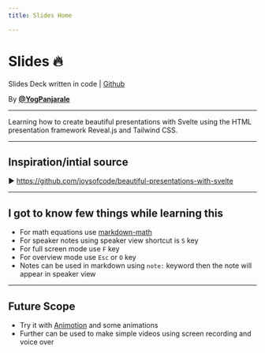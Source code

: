 ```yaml
---
title: Slides Home

---
```

# Slides 🔥

Slides Deck written in code | [Github](https://github.com/YogPanjarale/slides)

By [**@YogPanjarale**](https://yogpanjarale.com)

---


Learning how to create beautiful presentations with Svelte using the HTML presentation framework Reveal.js and Tailwind CSS.

---

## Inspiration/intial source

▶ <https://github.com/joysofcode/beautiful-presentations-with-svelte>

---

## I got to know few things while learning this

- For math equations use [markdown-math](http://upyesp.org/posts/makrdown-vscode-math-notation/)
- For speaker notes using speaker view shortcut is `S` key
- For full screen mode use `F` key
- For overview mode use `Esc` or `O` key
- Notes can be used in markdown using `note:` keyword then the note will appear in speaker view

---

## Future Scope

- Try it with [Animotion](https://animotionjs.vercel.app/) and some animations
- Further can be used to make simple videos using screen recording and voice over

